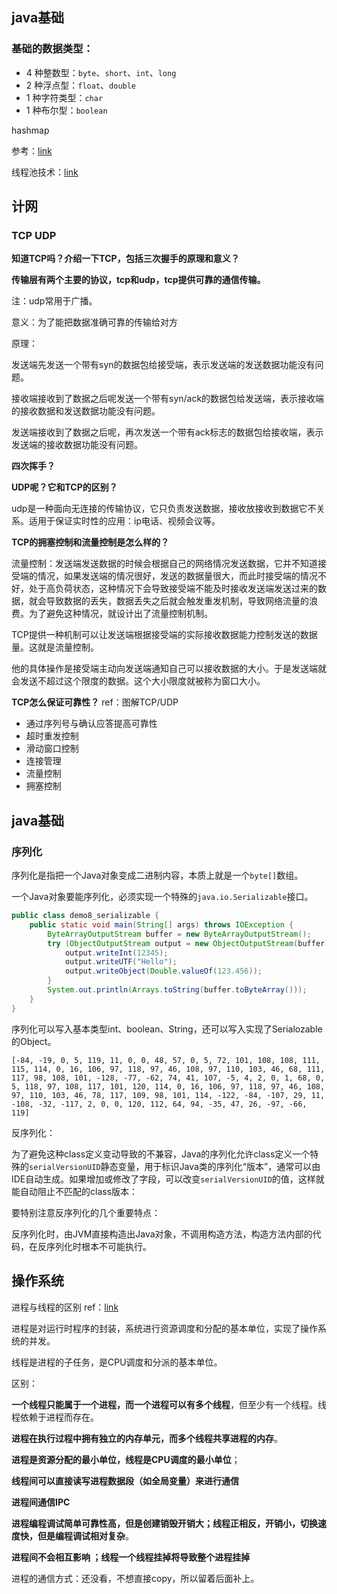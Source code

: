 ## java基础

### 基础的数据类型：

- 4 种整数型：`byte`、`short`、`int`、`long`
- 2 种浮点型：`float`、`double`
- 1 种字符类型：`char`
- 1 种布尔型：`boolean`



hashmap

参考：[link](https://tech.meituan.com/2016/06/24/java-hashmap.html)



线程池技术：[link](https://tech.meituan.com/2020/04/02/java-pooling-pratice-in-meituan.html)

## **计网**

### TCP UDP

**知道TCP吗？介绍一下TCP，包括三次握手的原理和意义？**



**传输层有两个主要的协议，tcp和udp，tcp提供可靠的通信传输。**

注：udp常用于广播。

意义：为了能把数据准确可靠的传输给对方

原理：

发送端先发送一个带有syn的数据包给接受端，表示发送端的发送数据功能没有问题。

接收端接收到了数据之后呢发送一个带有syn/ack的数据包给发送端，表示接收端的接收数据和发送数据功能没有问题。

发送端接收到了数据之后呢，再次发送一个带有ack标志的数据包给接收端，表示发送端的接收数据功能没有问题。



**四次挥手？**



**UDP呢？它和TCP的区别？**

udp是一种面向无连接的传输协议，它只负责发送数据，接收放接收到数据它不关系。适用于保证实时性的应用：ip电话、视频会议等。



**TCP的拥塞控制和流量控制是怎么样的？**

流量控制：发送端发送数据的时候会根据自己的网络情况发送数据，它并不知道接受端的情况，如果发送端的情况很好，发送的数据量很大，而此时接受端的情况不好，处于高负荷状态，这种情况下会导致接受端不能及时接收发送端发送过来的数据，就会导致数据的丢失，数据丢失之后就会触发重发机制，导致网络流量的浪费。为了避免这种情况，就设计出了流量控制机制。

TCP提供一种机制可以让发送端根据接受端的实际接收数据能力控制发送的数据量。这就是流量控制。

他的具体操作是接受端主动向发送端通知自己可以接收数据的大小。于是发送端就会发送不超过这个限度的数据。这个大小限度就被称为窗口大小。



**TCP怎么保证可靠性？** ref：图解TCP/UDP

- 通过序列号与确认应答提高可靠性
- 超时重发控制
- 滑动窗口控制
- 连接管理
- 流量控制
- 拥塞控制



## java基础

### 序列化

序列化是指把一个Java对象变成二进制内容，本质上就是一个`byte[]`数组。

一个Java对象要能序列化，必须实现一个特殊的`java.io.Serializable`接口。

```java
public class demo8_serializable {
    public static void main(String[] args) throws IOException {
        ByteArrayOutputStream buffer = new ByteArrayOutputStream();
        try (ObjectOutputStream output = new ObjectOutputStream(buffer)) {
            output.writeInt(12345);
            output.writeUTF("Hello");
            output.writeObject(Double.valueOf(123.456));
        }
        System.out.println(Arrays.toString(buffer.toByteArray()));
    }
}
```

序列化可以写入基本类型int、boolean、String，还可以写入实现了Serialozable的Object。

```
[-84, -19, 0, 5, 119, 11, 0, 0, 48, 57, 0, 5, 72, 101, 108, 108, 111, 115, 114, 0, 16, 106, 97, 118, 97, 46, 108, 97, 110, 103, 46, 68, 111, 117, 98, 108, 101, -128, -77, -62, 74, 41, 107, -5, 4, 2, 0, 1, 68, 0, 5, 118, 97, 108, 117, 101, 120, 114, 0, 16, 106, 97, 118, 97, 46, 108, 97, 110, 103, 46, 78, 117, 109, 98, 101, 114, -122, -84, -107, 29, 11, -108, -32, -117, 2, 0, 0, 120, 112, 64, 94, -35, 47, 26, -97, -66, 119]
```

反序列化：

为了避免这种class定义变动导致的不兼容，Java的序列化允许class定义一个特殊的`serialVersionUID`静态变量，用于标识Java类的序列化“版本”，通常可以由IDE自动生成。如果增加或修改了字段，可以改变`serialVersionUID`的值，这样就能自动阻止不匹配的class版本：

要特别注意反序列化的几个重要特点：

反序列化时，由JVM直接构造出Java对象，不调用构造方法，构造方法内部的代码，在反序列化时根本不可能执行。



## 操作系统

进程与线程的区别 ref：[link](https://cloud.tencent.com/developer/article/1688297)

进程是对运行时程序的封装，系统进行资源调度和分配的基本单位，实现了操作系统的并发。

线程是进程的子任务，是CPU调度和分派的基本单位。

区别：

 **一个线程只能属于一个进程，而一个进程可以有多个线程**，但至少有一个线程。线程依赖于进程而存在。

**进程在执行过程中拥有独立的内存单元，而多个线程共享进程的内存**。

**进程是资源分配的最小单位，线程是CPU调度的最小单位**；

**线程间可以直接读写进程数据段（如全局变量）来进行通信**

**进程间通信IPC**

**进程编程调试简单可靠性高，但是创建销毁开销大；线程正相反，开销小，切换速度快，但是编程调试相对复杂**。

**进程间不会相互影响 ；线程一个线程挂掉将导致整个进程挂掉**



进程的通信方式：还没看，不想直接copy，所以留着后面补上。